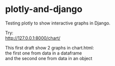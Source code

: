 # plotly-and-django
Testing plotly to show interactive graphs in Django.  
  
Try:  
http://127.0.0.1:8000/chart/  
  
This first draft show 2 graphs in chart.html:  
the first one from data in a dataframe  
and the second one from data in an object
